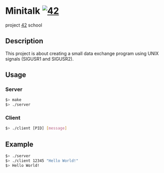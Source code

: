 # Minitalk [![42](https://i.imgur.com/9NXfcit.jpg)](i.imgur.com/9NXfcit.jpg)

project [42](https://www.42urduliz.com/) school

## Description

This project is about creating a small data exchange program using UNIX signals (SIGUSR1 and SIGUSR2).

## Usage

### Server

```bash
$> make
$> ./server
```

### Client

```bash
$> ./client [PID] [message]
```

## Example

```bash
$> ./server
$> ./client 12345 "Hello World!"
$> Hello World!
```

